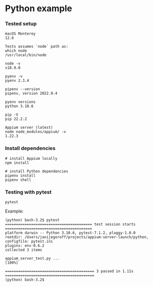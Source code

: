 # Python example

### Tested setup

```
macOS Monterey
12.6
```
```
Tests assumes `node` path as:
which node
/usr/local/bin/node

node -v
v18.9.0
```
```
pyenv -v
pyenv 2.3.4
```
```
pipenv --version
pipenv, version 2022.9.4
```
```
pyenv versions
python 3.10.6
```
```
pip -V
pip 22.2.2
```
```
Appium server (latest)
node node_modules/appium/ -v
1.22.3
```

### Install dependencies

```
# install Appium locally
npm install
```
```
# install Python dependencies
pipenv install
pipenv shell
```

### Testing with pytest

```
pytest
```
Example:
```
(python) bash-3.2$ pytest
======================================== test session starts ========================================
platform darwin -- Python 3.10.6, pytest-7.1.2, pluggy-1.0.0
rootdir: /Users/janijegoroff/projects/appium-server-launch/python, configfile: pytest.ini
plugins: env-0.6.2
collected 3 items

appium_server_test.py ...                                                                     [100%]

========================================= 3 passed in 1.11s =========================================
(python) bash-3.2$
```
